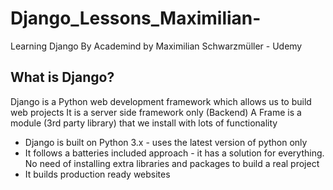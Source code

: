 # Django_Lessons_Maximilian-

Learning Django By Academind by Maximilian Schwarzmüller - Udemy

## What is Django?

Django is a Python web development framework which allows us to build web projects
It is a server side framework only (Backend)
A Frame is a module (3rd party library) that we install with lots of functionality

-   Django is built on Python 3.x - uses the latest version of python only
-   It follows a batteries included approach - it has a solution for everything. No need of installing extra libraries and packages to build a real project
-   It builds production ready websites
